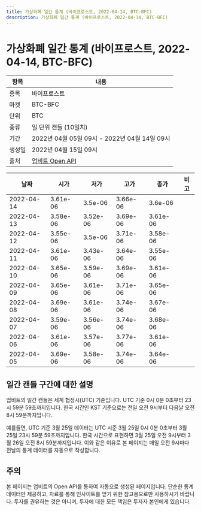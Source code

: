 ```yaml
---
title: 가상화폐 일간 통계 (바이프로스트, 2022-04-14, BTC-BFC)
description: 가상화폐 일간 통계 (바이프로스트, 2022-04-14, BTC-BFC)
---
```



가상화폐 일간 통계 (바이프로스트, 2022-04-14, BTC-BFC)
===

|항목|내용|
|--|--|
|종목|바이프로스트|
|마켓|BTC-BFC|
|단위|BTC|
|종류|일 단위 캔들 (10일치)|
|기간|2022년 04월 05일 09시 - 2022년 04월 14일 09시|
|생성일|2022년 04월 15일 09시|
|출처|[업비트 Open API](https://docs.upbit.com)|


|날짜|시가|저가|고가|종가|비고|
|--|--|--|--|--|--|
|2022-04-14|3.61e-06|3.5e-06|3.66e-06|3.6e-06|    |
|2022-04-13|3.58e-06|3.52e-06|3.69e-06|3.61e-06|    |
|2022-04-12|3.55e-06|3.5e-06|3.71e-06|3.58e-06|    |
|2022-04-11|3.61e-06|3.43e-06|3.64e-06|3.55e-06|    |
|2022-04-10|3.65e-06|3.59e-06|3.69e-06|3.61e-06|    |
|2022-04-09|3.65e-06|3.61e-06|3.71e-06|3.65e-06|    |
|2022-04-08|3.69e-06|3.61e-06|3.74e-06|3.67e-06|    |
|2022-04-07|3.59e-06|3.56e-06|3.74e-06|3.68e-06|    |
|2022-04-06|3.61e-06|3.57e-06|3.77e-06|3.61e-06|    |
|2022-04-05|3.69e-06|3.58e-06|3.74e-06|3.64e-06|    |


일간 캔들 구간에 대한 설명
---


업비트의 일간 캔들은 세계 협정시(UTC) 기준입니다. 
UTC 기준 0시 0분 0초부터 23시 59분 59초까지입니다. 
한국 시간인 KST 기준으로는 전일 오전 9시부터 다음날 오전 8시 59분까지입니다. 


예를들면, UTC 기준 3월 25일 데이터는 UTC 시준 3월 25일 0시 0분 0초부터 3월 25일 23시 59분 59초까지입니다. 
한국 시간으로 표현하면 3월 25일 오전 9시부터 3월 26일 오전 8시 59분까지입니다. 
이와 같은 이유로 본 페이지는 매일 오전 9시마다 전날의 통계 데이터를 자동으로 작성합니다. 


주의
---


본 페이지는 업비트의 Open API를 통하여 자동으로 생성된 페이지입니다. 
단순한 통계 데이터만 제공하고, 자료를 통해 인사이트를 얻기 위한 참고용으로만 사용하시기 바랍니다. 
투자를 권유하는 것은 아니며, 투자에 대한 모든 책임은 투자자 본인에게 있습니다. 
